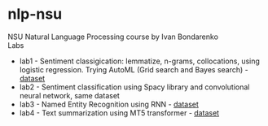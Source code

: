 # nlp-nsu
NSU Natural Language Processing course by Ivan Bondarenko    
Labs    
* lab1 - Sentiment classigication: lemmatize, n-grams, collocations, using logistic regression. Trying AutoML (Grid search and Bayes search) - [dataset](https://www.kaggle.com/datasets/thorinhood/russian-twitter-sentiment) 
* lab2 - Sentiment classification using Spacy library and convolutional neural network, same dataset
* lab3 - Named Entity Recognition using RNN - [dataset](https://www.kaggle.com/datasets/constantinwerner/multilingual-ner-dataset?select=rus.tsv) 
* lab4 - Text summarization using MT5 transformer - [dataset](https://huggingface.co/datasets/IlyaGusev/gazeta)

